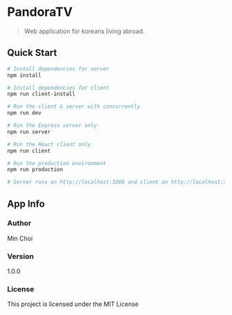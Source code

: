 # PandoraTV

> Web application for koreans living abroad.

## Quick Start

``` bash
# Install dependencies for server
npm install

# Install dependencies for client
npm run client-install

# Run the client & server with concurrently
npm run dev

# Run the Express server only
npm run server

# Run the React client only
npm run client

# Run the production environment
npm run production

# Server runs on http://localhost:5000 and client on http://localhost:3000
```

## App Info

### Author

Min Choi

### Version

1.0.0

### License

This project is licensed under the MIT License
